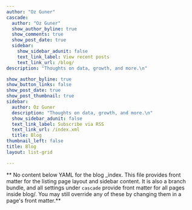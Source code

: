 ```yaml
---
author: "Oz Guner"
cascade:
  author: "Oz Guner"
  show_author_byline: true
  show_comments: true
  show_post_date: true
  sidebar:
    show_sidebar_adunit: false
    text_link_label: View recent posts
    text_link_url: /blog/
description: "Thoughts on data, growth, and more.\n"

show_author_byline: true
show_button_links: false
show_post_date: true
show_post_thumbnail: true
sidebar:
  author: Oz Guner
  description: "Thoughts on data, growth, and more.\n"
  show_sidebar_adunit: false
  text_link_label: Subscribe via RSS
  text_link_url: /index.xml
  title: Blog
thumbnail_left: false
title: Blog
layout: list-grid

---
```


** No content below YAML for the blog _index. This file provides front matter for the listing page layout and sidebar content. It is also a branch bundle, and all settings under `cascade` provide front matter for all pages inside blog/. You may still override any of these by changing them in a page's front matter.**
